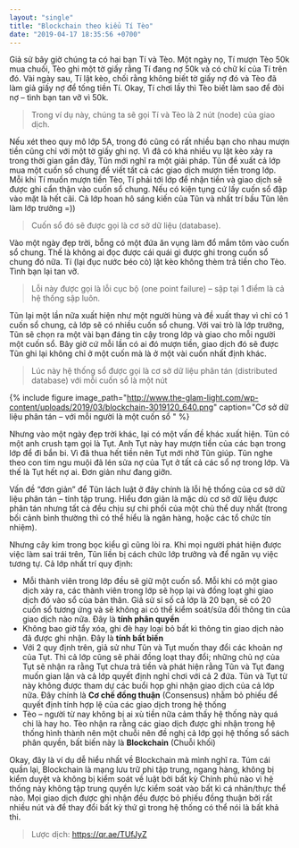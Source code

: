 ```yaml
---
layout: "single"
title: "Blockchain theo kiểu Tí Tèo"
date: "2019-04-17 18:35:56 +0700"
---
```


Giả sử bây giờ chúng ta có hai bạn Tí và Tèo. Một ngày nọ, Tí mượn Tèo 50k mua chuối, Tèo ghi một tờ giấy rằng Tí đang nợ 50k và có chữ kí của Tí trên đó. Vài ngày sau, Tí lật kèo, chối rằng không biết tờ giấy nợ đó và Tèo đã làm giả giấy nợ để tống tiền Tí. Okay, Tí chơi lầy thì Tèo biết làm sao để đòi nợ – tình bạn tan vỡ vì 50k.

> Trong ví dụ này, chúng ta sẽ gọi Tí và Tèo là 2 nút (node) của giao dịch.  

Nếu xét theo quy mô lớp 5A, trong đó cũng có rất nhiều bạn cho nhau mượn tiền cũng chỉ với một tờ giấy ghi nợ. Vì đã có khá nhiều vụ lật kèo xảy ra trong thời gian gần đây, Tũn mới nghĩ ra một giải pháp. Tũn đề xuất cả lớp mua một cuốn sổ chung để viết tất cả các giao dịch mượn tiền trong lớp. Mỗi khi Tí muốn mượn tiền Tèo, Tí phải tới lớp để nhận tiền và giao dịch sẽ được ghi cẩn thận vào cuốn sổ chung. Nếu có kiện tụng cứ lấy cuốn sổ đập vào mặt là hết cãi. Cả lớp hoan hô sáng kiến của Tũn và nhất trí bầu Tũn lên làm lớp trưởng =))

> Cuốn sổ đó sẽ được gọi là cơ sở dữ liệu (database).

Vào một ngày đẹp trời, bỗng có một đứa ăn vụng làm đổ mắm tôm vào cuốn sổ chung. Thế là không ai đọc được cái quái gì được ghi trong cuốn sổ chung đó nữa. Tí (lại đục nước béo cò) lật kèo không thèm trả tiền cho Tèo. Tình bạn lại tan vỡ.

> Lỗi này được gọi là lỗi cục bộ (one point failure) – sập tại 1 điểm là cả hệ thống sập luôn.

Tũn lại một lần nữa xuất hiện như một người hùng và đề xuất thay vì chỉ có 1 cuốn sổ chung, cả lớp sẽ có nhiều cuốn sổ chung. Với vai trò là lớp trưởng, Tũn sẽ chọn ra một vài bạn đáng tin cậy trong lớp và giao cho mỗi người một cuốn sổ. Bây giờ cứ mỗi lần có ai đó mượn tiền, giao dịch đó sẽ được Tũn ghi lại không chỉ ở một cuốn mà là ở một vài cuốn nhất định khác.  

> Lúc này hệ thống sổ được gọi là cơ sở dữ liệu phân tán (distributed database) với mỗi cuốn sổ là một nút

{% include figure image_path="http://www.the-glam-light.com/wp-content/uploads/2019/03/blockchain-3019120_640.png" caption="Cơ sở dữ liệu phân tán – với mỗi người là một cuốn sổ " %}

Nhưng vào một ngày đẹp trời khác, lại có một vấn đề khác xuất hiện. Tũn có một anh crush tạm gọi là Tụt. Anh Tụt này hay mượn tiền của các bạn trong lớp để đi bắn bi. Vì đã thua hết tiền nên Tụt mới nhờ Tũn giúp. Tũn nghe theo con tim ngu muội đã lén sửa nợ của Tụt ở tất cả các sổ nợ trong lớp. Và thế là Tụt hết nợ ai. Đơn giản như đang giỡn.

Vấn đề “đơn giản” để Tũn lách luật ở đây chính là lỗi hệ thống của cơ sở dữ liệu phân tán – tính tập trung. Hiểu đơn giản là mặc dù cơ sở dữ liệu được phân tán nhưng tất cả đều chịu sự chi phối của một chủ thể duy nhất (trong bối cảnh bình thường thì có thể hiểu là ngân hàng, hoặc các tổ chức tín nhiệm).

Nhưng cây kim trong bọc kiểu gì cũng lòi ra. Khi mọi người phát hiện được việc làm sai trái trên, Tũn liền bị cách chức lớp trưởng và để ngăn vụ việc tương tự. Cả lớp nhất trí quy định:

* Mỗi thành viên trong lớp đều sẽ giữ một cuốn sổ. Mỗi khi có một giao dịch xảy ra, các thành viên trong lớp sẽ họp lại và đồng loạt ghi giao dịch đó vào sổ của bản thân. Giả sử sỉ số cả lớp là 20 bạn, sẽ có 20 cuốn sổ tương ứng và sẽ không ai có thể kiểm soát/sửa đổi thông tin của giao dịch nào nữa. Đây là **tính phân quyền**
* Không bao giờ tẩy xóa, ghi đè hay loại bỏ bất kì thông tin giao dịch nào đã được ghi nhận. Đây là **tính bất biến**
* Với 2 quy định trên, giả sử như Tũn và Tụt muốn thay đổi các khoản nợ của Tụt. Thì cả lớp cũng sẽ phải đồng loạt thay đổi; những chủ nợ của Tụt sẽ nhận ra rằng Tụt chưa trả tiền và phát hiện rằng Tũn và Tụt đang muốn gian lận và cả lớp quyết định nghỉ chơi với cả 2 đứa. Tũn và Tụt từ này không được tham dự các buổi họp ghi nhận giao dịch của cả lớp nữa. Đây chính là **Cơ chế đồng thuận** (Consensus) nhằm bỏ phiếu để quyết định tính hợp lệ của các giao dịch trong hệ thống
* Tèo – người từ nay không bị ai xù tiền nữa cảm thấy hệ thống này quá chi là hay ho. Tèo nhận ra rằng các giao dịch được ghi nhận trong hệ thống hình thành nên một chuỗi nên đề nghị cả lớp gọi hệ thống sổ sách phân quyền, bất biến này là **Blockchain** (Chuỗi khối)

Okay, đây là ví dụ dễ hiểu nhất về Blockchain mà mình nghĩ ra. Túm cái quần lại, Blockchain là mạng lưu trữ phi tập trung, ngang hàng, không bị kiểm duyệt và không bị kiểm soát về luật bởi bất kỳ Chính phủ nào vì hệ thống này không tập trung quyền lực kiểm soát vào bất kì cá nhân/thực thể nào. Mọi giao dịch được ghi nhận đều được bỏ phiếu đồng thuận bởi rất nhiều nút và để thay đổi bất kỳ thứ gì trong hệ thống có thể nói là bất khả thi.

> Lược dịch: https://qr.ae/TUfJyZ
